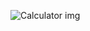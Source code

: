 ![Calculator img](https://github.com/badugumadan6555/Calculator/assets/142617972/9795912c-f49d-41ab-b606-5f150a45ecdd)

